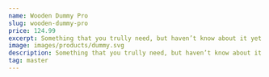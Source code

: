 ```yaml
---
name: Wooden Dummy Pro
slug: wooden-dummy-pro
price: 124.99
excerpt: Something that you trully need, but haven’t know about it yet
image: images/products/dummy.svg
description: Something that you trully need, but haven’t know about it yet. Multiple winner of Community Awarads.
tag: master
---
```

